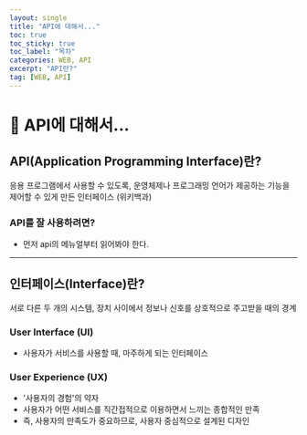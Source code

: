```yaml
---
layout: single
title: "API에 대해서..."
toc: true
toc_sticky: true
toc_label: "목차"
categories: WEB, API
excerpt: "API란?"
tag: [WEB, API]
---
```

# 📘 API에 대해서...

## API(Application Programming Interface)란?

응용 프로그램에서 사용할 수 있도록, 운영체제나 프로그래밍 언어가 제공하는 기능을 제어할 수 있게 만든 인터페이스 (위키백과)

### API를 잘 사용하려면?
- 먼저 api의 메뉴얼부터 읽어봐야 한다.

---
## 인터페이스(Interface)란?

서로 다른 두 개의 시스템, 장치 사이에서 정보나 신호를 상호적으로 주고받을 때의 경계

### User Interface (UI)
- 사용자가 서비스를 사용할 때, 마주하게 되는 인터페이스

### User Experience (UX)
- '사용자의 경험'의 약자
- 사용자가 어떤 서비스를 직간접적으로 이용하면서 느끼는 종합적인 만족
- 즉, 사용자의 만족도가 중요하므로, 사용자 중심적으로 설계된 디자인
